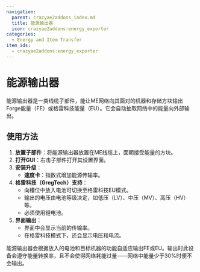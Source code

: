 ```yaml
---
navigation:
  parent: crazyae2addons_index.md
  title: 能源输出器
  icon: crazyae2addons:energy_exporter
categories:
  - Energy and Item Transfer
item_ids:
  - crazyae2addons:energy_exporter
---
```


# 能源输出器

能源输出器是一类线缆子部件，能让ME网络向其面对的机器和存储方块输出Forge能量（FE）或格雷科技能量（EU）。它会自动抽取网络中的能量向外部输出。

## 使用方法

1. **放置子部件**：将能源输出器放置在ME线缆上，面朝接受能量的方块。
2. **打开GUI**：右击子部件打开其设置界面。
3. **安装升级**：
    - **速度卡**：指数式增加能源传输率。
4. **格雷科技（GregTech）支持**：
    - 向槽位中放入电池可切换至格雷科技EU模式。
    - 输出的电压由电池等级决定，如低压（LV）、中压（MV）、高压（HV）等。
    - 必须使用锂电池。
5. **界面输出**：
    - 界面中会显示当前的传输率。
    - 在格雷科技模式下，还会显示电压和电流。

能源输出器会根据放入的电池和目标机器的功能自适应输出FE或EU。输出时此设备会遵守能量转换率，且不会使得网络耗能过量——网络中能量少于30%时便不会输出。